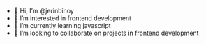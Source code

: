 - 👋 Hi, I’m @jerinbinoy
- 👀 I’m interested in frontend development
- 🌱 I’m currently learning javascript
- 💞️ I’m looking to collaborate on projects in frontend development


<!---
jerinbinoy/jerinbinoy is a ✨ special ✨ repository because its `README.md` (this file) appears on your GitHub profile.
You can click the Preview link to take a look at your changes.
--->
